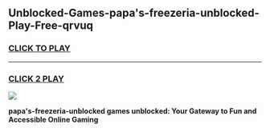 
## Unblocked-Games-papa's-freezeria-unblocked-Play-Free-qrvuq
<h3>
<a href="https://premium76.site?title=papa's-freezeria-unblocked&ref=10A">CLICK TO PLAY</a></h3>
<hr>

<h3>
<a href="https://premium76.site?title=papa's-freezeria-unblocked&ref=10A">CLICK 2 PLAY</a>
  
</h3>

<a href="https://premium76.site?title=papa's-freezeria-unblocked&ref=10A"><img src="https://clearcache.store/games.png"></a>


**papa's-freezeria-unblocked games unblocked: Your Gateway to Fun and Accessible Online Gaming**
